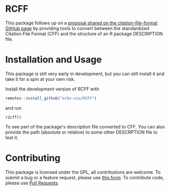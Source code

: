 # RCFF

This package follows up on a [proposal shared on the citation-file-format GitHub page](https://github.com/citation-file-format/citation-file-format/issues/110#issue-648726798)
by providing tools to convert between the standardized Citation File Format (CFF) and the structure of an R package DESCRIPTION file.

# Installation and Usage

This package is still very early in development, but you can still install it and take it for a spin at your own risk.

Install the development version of RCFF with

```r
remotes::install_github("ocbe-uio/RCFF")
```

and run

```
r2cff()
```

To see part of the package's description file converted to CFF. You can also provide the path (absolute or relative) to some other DESCRPTION file to test it.

# Contributing

This package is licensed under the GPL, all contributions are welcome. To submit a bug or a feature request, please use [this form](https://github.com/ocbe-uio/RCFF/issues/new). To contribute code, please use [Pull Requests](https://github.com/ocbe-uio/RCFF/pulls).
